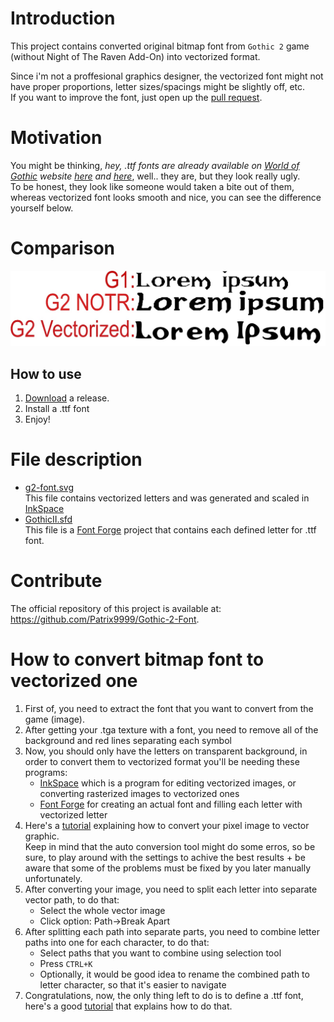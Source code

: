 # Introduction

This project contains converted original bitmap font from `Gothic 2` game (without Night of The Raven Add-On) into vectorized format.

Since i'm not a proffesional graphics designer, the vectorized font might not have proper proportions, letter sizes/spacings might be slightly off, etc.  
If you want to improve the font, just open up the [pull request](https://github.com/Patrix9999/Gothic-2-Font/pulls).

# Motivation

You might be thinking, *hey, .ttf fonts are already available on [World of Gothic](https://www.worldofgothic.de/dl/download_folder8.htm) website [here](https://www.worldofgothic.de/dl/download_137.htm) and [here](https://www.worldofgothic.de/dl/download_138.htm)*, well.. they are, but they look really ugly.  
To be honest, they look like someone would taken a bite out of them, whereas vectorized font looks smooth and nice, you can see the difference yourself below.

# Comparison

![image showing the difference in fonts quality](comparison.jpg)

## How to use

1. [Download](https://github.com/Patrix9999/Gothic-2-Font/releases) a release.
2. Install a .ttf font
3. Enjoy!

# File description

- [g2-font.svg](g2-font.svg)  
	This file contains vectorized letters and was generated and scaled in [InkSpace](https://inkscape.org/)
- [GothicII.sfd](GothicII.ttf.sfd)  
	This file is a [Font Forge](https://fontforge.org/en-US/) project that contains each defined letter for .ttf font.

# Contribute

The official repository of this project is available at: https://github.com/Patrix9999/Gothic-2-Font.

# How to convert bitmap font to vectorized one

1. First of, you need to extract the font that you want to convert from the game (image).
2. After getting your .tga texture with a font, you need to remove all of the background and red lines separating each symbol
3. Now, you should only have the letters on transparent background, in order to convert them to vectorized format you'll be needing these programs:
	- [InkSpace](https://inkscape.org/) which is a program for editing vectorized images, or converting rasterized images to vectorized ones
	- [Font Forge](https://fontforge.org/en-US/) for creating an actual font and filling each letter with vectorized letter
4. Here's a [tutorial](https://www.youtube.com/watch?v=1PX3KrwgLNc) explaining how to convert your pixel image to vector graphic.  
	Keep in mind that the auto conversion tool might do some erros, so be sure, to play around with the settings to achive the best results + be aware that some of the problems must be fixed by you later manually unfortunately.
5. After converting your image, you need to split each letter into separate vector path, to do that:
	- Select the whole vector image
	- Click option: Path->Break Apart
6. After splitting each path into separate parts, you need to combine letter paths into one for each character, to do that:
	- Select paths that you want to combine using selection tool
	- Press `CTRL+K`
	- Optionally, it would be good idea to rename the combined path to letter character, so that it's easier to navigate
7. Congratulations, now, the only thing left to do is to define a .ttf font, here's a good [tutorial](https://www.youtube.com/watch?v=kfEEBEGJ5kk) that explains how to do that.